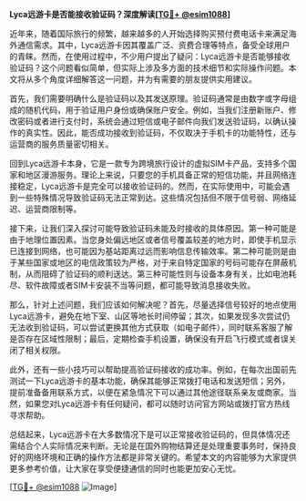 **Lyca远游卡是否能接收验证码？深度解读[[TG💪+ @esim1088](https://t.me/s/esim1088)]**

近年来，随着国际旅行的频繁，越来越多的人开始选择购买预付费电话卡来满足海外通信需求。其中，Lyca远游卡因其覆盖广泛、资费合理等特点，备受全球用户的青睐。然而，在使用过程中，不少用户提出了疑问：Lyca远游卡是否能够接收验证码？这个问题看似简单，但实际上涉及多方面的技术细节和实际操作问题。本文将从多个角度详细解答这一问题，并为有需要的朋友提供实用建议。

首先，我们需要明确什么是验证码以及其发送原理。验证码通常是由数字或字母组成的随机代码，用于验证用户身份或确保账户安全。例如，当我们注册新账户、修改密码或者进行支付时，系统会通过短信或电子邮件向我们发送验证码，以确认操作的真实性。因此，能否成功接收到验证码，不仅取决于手机卡的功能特性，还与运营商的服务质量密切相关。

回到Lyca远游卡本身，它是一款专为跨境旅行设计的虚拟SIM卡产品，支持多个国家和地区漫游服务。理论上来说，只要您的手机具备正常的短信功能，并且网络连接稳定，Lyca远游卡是完全可以接收验证码的。然而，在实际使用中，可能会遇到一些特殊情况导致验证码无法正常到达。这些情况包括但不限于信号弱、网络延迟、运营商限制等。

接下来，让我们深入探讨可能导致验证码未能及时接收的具体原因。第一种可能是由于地理位置因素。当您身处偏远地区或者信号覆盖较差的地方时，即使手机显示已连接到网络，也可能因为基站距离过远而影响信息传输效率。第二种可能则是由于某些国家或地区的电信政策较为严格，对于来自特定国家的号码可能存在屏蔽机制，从而阻碍了验证码的顺利送达。第三种可能性则与设备本身有关，比如电池耗尽、软件故障或者SIM卡安装不当等问题，都可能导致消息接收失败。

那么，针对上述问题，我们应该如何解决呢？首先，尽量选择信号较好的地点使用Lyca远游卡，避免在地下室、山区等地长时间停留；其次，如果发现多次尝试仍无法收到验证码，可以尝试更换其他方式获取（如电子邮件），同时联系客服了解是否存在区域性限制；最后，定期检查手机设置，确保没有开启飞行模式或者误关闭了相关权限。

此外，还有一些小技巧可以帮助提高验证码接收的成功率。例如，在每次出国前先测试一下Lyca远游卡的基本功能，确保其能够正常拨打电话和发送短信；另外，提前准备备用联系方式，以便在紧急情况下可以通过其他途径联系亲友或商家。当然，如果您对Lyca远游卡有任何疑问，都可以随时访问官方网站或拨打官方热线寻求帮助。

总结起来，Lyca远游卡在大多数情况下是可以正常接收验证码的，但具体情况还需结合个人实际情况来判断。无论是在国外购物结算还是处理重要事务时，保持良好的网络环境和正确的操作方法都是非常关键的。希望本文的内容能够为大家提供更多参考价值，让大家在享受便捷通信的同时也能更加安心无忧。

[[TG💪+ @esim1088](https://t.me/s/esim1088) ![Image](https://i.postimg.cc/4NQfJmqS/Snipaste-2025-05-13-00-14-12.png)]